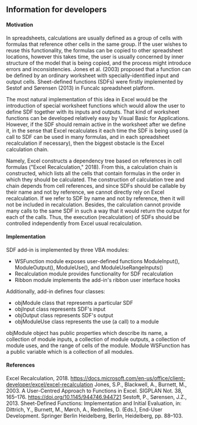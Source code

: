 ## Information for developers

#### Motivation

In spreadsheets, calculations are usually defined as a group of cells with formulas that reference other cells in the same group. If the user wishes to reuse this functionality, the formulas can be copied to other spreadsheet locations, however this takes time, the user is usually concerned by inner structure of the model that is being copied, and the process might introduce errors and inconsistencies. Jones et al. (2003) proposed that a function can be defined by an ordinary worksheet with specially-identified input and output cells. Sheet-defined functions (SDFs) were firstly implemented by Sestof and Sørensen (2013) in Funcalc spreadsheet platform. 

The most natural implementation of this idea in Excel would be the introduction of special worksheet functions which would allow the user to define SDF together with its inputs and outputs. That kind of worksheet functions can be developed relatively easy by Visual Basic for Applications. However, if the SDF should remain active in the worksheet after we define it, in the sense that Excel recalculates it each time the SDF is being used (a call to SDF can be used in many formulas, and in each spreadsheet recalculation if necessary), then the biggest obstacle is the Excel calculation chain. 

Namely, Excel constructs a dependency tree based on references in cell formulas ("Excel Recalculation," 2018). From this, a calculation chain is constructed, which lists all the cells that contain formulas in the order in which they should be calculated. The construction of calculation tree and chain depends from cell references, and since SDFs should be callable by their name and not by reference, we cannot directly rely on Excel recalculation. If we refer to SDF by name and not by reference, then it will not be included in recalculation. Besides, the calculation cannot provide many calls to the same SDF in such a way that it would return the output for each of the calls. Thus, the execution (recalculation) of SDFs should be controlled independently from Excel usual recalculation.

#### Implementation

SDF add-in is implemented by three VBA modules:
* WSFunction module exposes user-defined functions ModuleInput(), ModuleOutput(), ModuleUse(), and ModuleUseRangeInputs()
* Recalculation module provides functionality for SDF recalculation
* Ribbon module implements the add-in's ribbon user interface hooks

Additionally, add-in defines four classes:
* objModule class that represents a particular SDF
* objInput class represents SDF's input
* objOutput class represents SDF's output
* objModuleUse class represents the use (a call) to a module

objModule object has public properties which describe its name, a collection of module inputs, a collection of module outputs, a collection of module uses, and the range of cells of the module. Module WSFunction has a public variable which is a collection of all modules.

#### References

Excel Recalculation, 2018. https://docs.microsoft.com/en-us/office/client-developer/excel/excel-recalculation
Jones, S.P., Blackwell, A., Burnett, M., 2003. A User-Centred Approach to Functions in Excel. SIGPLAN Not. 38, 165–176. https://doi.org/10.1145/944746.944721
Sestoft, P., Sørensen, J.Z., 2013. Sheet-Defined Functions: Implementation and Initial Evaluation, in: Dittrich, Y., Burnett, M., Mørch, A., Redmiles, D. (Eds.), End-User Development. Springer Berlin Heidelberg, Berlin, Heidelberg, pp. 88–103.
